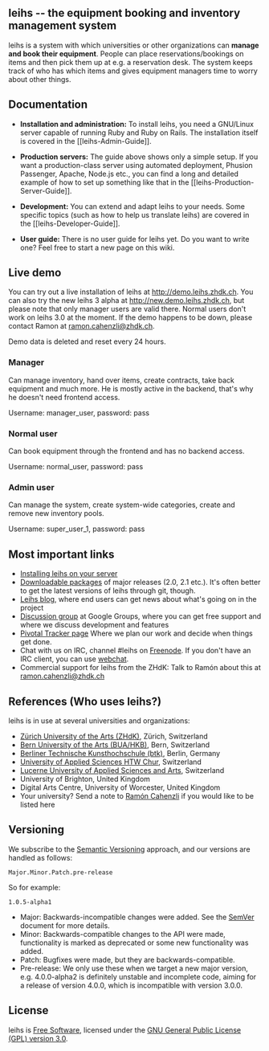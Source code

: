 ## leihs -- the equipment booking and inventory management system

leihs is a system with which universities or other organizations can **manage and book their equipment**. People can place reservations/bookings on items and then pick them up at e.g. a reservation desk. The system keeps track of who has which items and gives equipment managers time to worry about other things.


## Documentation

* **Installation and administration:** To install leihs, you need a GNU/Linux server capable of running Ruby and Ruby on Rails. The installation itself is covered in the [[leihs-Admin-Guide]].

* **Production servers:** The guide above shows only a simple setup. If you want a production-class server using automated deployment, Phusion Passenger, Apache, Node.js etc., you can find a long and detailed example of how to set up something like that in the [[leihs-Production-Server-Guide]].

* **Development:** You can extend and adapt leihs to your needs. Some specific topics (such as how to help us translate leihs) are covered in the [[leihs-Developer-Guide]].

* **User guide:** There is no user guide for leihs yet. Do you want to write one? Feel free to start a new page on this wiki.

## Live demo

You can try out a live installation of leihs at http://demo.leihs.zhdk.ch. You can also try the new leihs 3 alpha at http://new.demo.leihs.zhdk.ch, but please note that only manager users are valid there. Normal users don't work on leihs 3.0 at the moment. If the demo happens to be down, please contact Ramon at ramon.cahenzli@zhdk.ch.

Demo data is deleted and reset every 24 hours.

### Manager
Can manage inventory, hand over items, create contracts, take back equipment and much more. He is mostly active in the backend, that's why he doesn't need frontend access.

Username: manager_user, password: pass

### Normal user
Can book equipment through the frontend and has no backend access.

Username: normal_user, password: pass

### Admin user
Can manage the system, create system-wide categories, create and remove new inventory pools.

Username: super_user_1, password: pass


## Most important links

 * [Installing leihs on your server](wiki/leihs-Admin-Guide)
 * [Downloadable packages](http://github.com/zhdk/leihs/downloads) of major releases (2.0, 2.1 etc.). It's often better to get the latest versions of leihs through git, though.
 * [Leihs blog](http://blog.zhdk.ch/leihs), where end users can get news about what's going on in the project
 * [Discussion group](http://groups.google.com/group/leihs) at Google Groups, where you can get free support and where we discuss development and features
 * [Pivotal Tracker page](http://www.pivotaltracker.com/projects/130496) Where we plan our work and decide when things get done.
 * Chat with us on IRC, channel #leihs on [Freenode](http://freenode.net/). If you don't have an IRC client, you can use [webchat](https://webchat.freenode.net/?channels=#leihs).
 * Commercial support for leihs from the ZHdK: Talk to Ramón about this at ramon.cahenzli@zhdk.ch

## References (Who uses leihs?)

leihs is in use at several universities and organizations:

 * [Zürich University of the Arts (ZHdK)](http://www.zhdk.ch), Zürich, Switzerland
 * [Bern University of the Arts (BUA/HKB)](http://hkb.bfh.ch), Bern, Switzerland
 * [Berliner Technische Kunsthochschule (btk)](http://www.btk-fh.de/), Berlin, Germany
 * [University of Applied Sciences HTW Chur](http://www.fh-htwchur.ch), Switzerland
 * [Lucerne University of Applied Sciences and Arts](http://www.hslu.ch), Switzerland
 * University of Brighton, United Kingdom
 * Digital Arts Centre, University of Worcester, United Kingdom
 * Your university? Send a note to [Ramón Cahenzli](mailto:ramon.cahenzli@zhdk.ch) if you would like to be listed here

## Versioning

We subscribe to the [Semantic Versioning](http://semver.org/) approach, and our versions are handled as follows:

`Major.Minor.Patch.pre-release`

So for example:

`1.0.5-alpha1`

* Major: Backwards-incompatible changes were added. See the [SemVer](http://semver.org/) document for more details.
* Minor: Backwards-compatible changes to the API were made, functionality is marked as deprecated or some new functionality was added.
* Patch: Bugfixes were made, but they are backwards-compatible.
* Pre-release: We only use these when we target a new major version, e.g. 4.0.0-alpha2 is definitely unstable and incomplete code, aiming for a release of version 4.0.0, which is incompatible with version 3.0.0.

## License

leihs is [Free Software](http://www.gnu.org/philosophy/free-sw.html), licensed under the [GNU General Public License (GPL) version 3.0](http://www.gnu.org/licenses/gpl-3.0.txt).